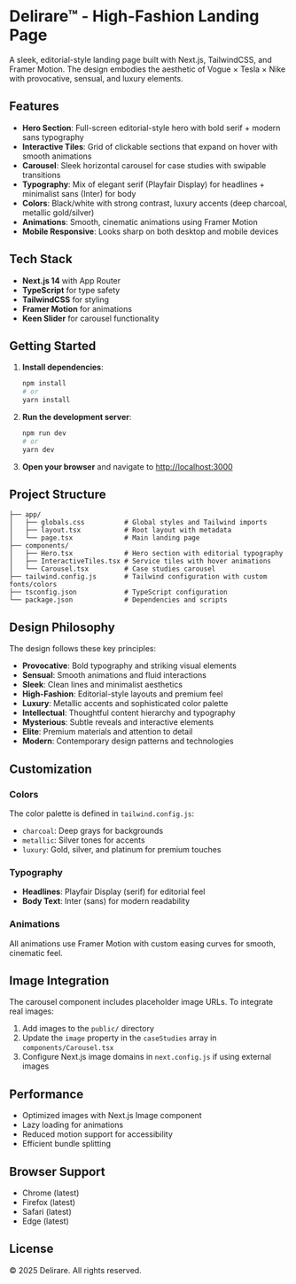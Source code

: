 # Delirare™ - High-Fashion Landing Page

A sleek, editorial-style landing page built with Next.js, TailwindCSS, and Framer Motion. The design embodies the aesthetic of Vogue × Tesla × Nike with provocative, sensual, and luxury elements.

## Features

- **Hero Section**: Full-screen editorial-style hero with bold serif + modern sans typography
- **Interactive Tiles**: Grid of clickable sections that expand on hover with smooth animations
- **Carousel**: Sleek horizontal carousel for case studies with swipable transitions
- **Typography**: Mix of elegant serif (Playfair Display) for headlines + minimalist sans (Inter) for body
- **Colors**: Black/white with strong contrast, luxury accents (deep charcoal, metallic gold/silver)
- **Animations**: Smooth, cinematic animations using Framer Motion
- **Mobile Responsive**: Looks sharp on both desktop and mobile devices

## Tech Stack

- **Next.js 14** with App Router
- **TypeScript** for type safety
- **TailwindCSS** for styling
- **Framer Motion** for animations
- **Keen Slider** for carousel functionality

## Getting Started

1. **Install dependencies**:
   ```bash
   npm install
   # or
   yarn install
   ```

2. **Run the development server**:
   ```bash
   npm run dev
   # or
   yarn dev
   ```

3. **Open your browser** and navigate to [http://localhost:3000](http://localhost:3000)

## Project Structure

```
├── app/
│   ├── globals.css          # Global styles and Tailwind imports
│   ├── layout.tsx           # Root layout with metadata
│   └── page.tsx             # Main landing page
├── components/
│   ├── Hero.tsx             # Hero section with editorial typography
│   ├── InteractiveTiles.tsx # Service tiles with hover animations
│   └── Carousel.tsx         # Case studies carousel
├── tailwind.config.js       # Tailwind configuration with custom fonts/colors
├── tsconfig.json            # TypeScript configuration
└── package.json             # Dependencies and scripts
```

## Design Philosophy

The design follows these key principles:

- **Provocative**: Bold typography and striking visual elements
- **Sensual**: Smooth animations and fluid interactions
- **Sleek**: Clean lines and minimalist aesthetics
- **High-Fashion**: Editorial-style layouts and premium feel
- **Luxury**: Metallic accents and sophisticated color palette
- **Intellectual**: Thoughtful content hierarchy and typography
- **Mysterious**: Subtle reveals and interactive elements
- **Elite**: Premium materials and attention to detail
- **Modern**: Contemporary design patterns and technologies

## Customization

### Colors
The color palette is defined in `tailwind.config.js`:
- `charcoal`: Deep grays for backgrounds
- `metallic`: Silver tones for accents
- `luxury`: Gold, silver, and platinum for premium touches

### Typography
- **Headlines**: Playfair Display (serif) for editorial feel
- **Body Text**: Inter (sans) for modern readability

### Animations
All animations use Framer Motion with custom easing curves for smooth, cinematic feel.

## Image Integration

The carousel component includes placeholder image URLs. To integrate real images:

1. Add images to the `public/` directory
2. Update the `image` property in the `caseStudies` array in `components/Carousel.tsx`
3. Configure Next.js image domains in `next.config.js` if using external images

## Performance

- Optimized images with Next.js Image component
- Lazy loading for animations
- Reduced motion support for accessibility
- Efficient bundle splitting

## Browser Support

- Chrome (latest)
- Firefox (latest)
- Safari (latest)
- Edge (latest)

## License

© 2025 Delirare. All rights reserved.
